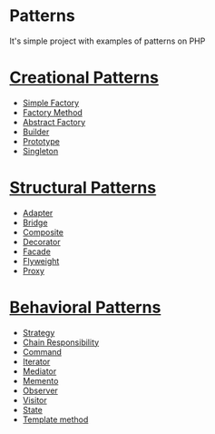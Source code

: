# Patterns
It's simple project with examples of patterns on PHP


[Creational Patterns](https://github.com/TzepART/patterns/blob/master/examplesPatterns/CreationalPatterns)
====================================================================================================================
- [Simple Factory](https://github.com/TzepART/patterns/blob/master/examplesPatterns/CreationalPatterns/simpleFactory.php)
- [Factory Method](https://github.com/TzepART/patterns/blob/master/examplesPatterns/CreationalPatterns/factoryMethod.php)
- [Abstract Factory](https://github.com/TzepART/patterns/blob/master/examplesPatterns/CreationalPatterns/abstractFactory.php)
- [Builder](https://github.com/TzepART/patterns/blob/master/examplesPatterns/CreationalPatterns/builder.php)
- [Prototype](https://github.com/TzepART/patterns/blob/master/examplesPatterns/CreationalPatterns/prototype.php)
- [Singleton](https://github.com/TzepART/patterns/blob/master/examplesPatterns/CreationalPatterns/singleton.php)


[Structural Patterns](https://github.com/TzepART/patterns/blob/master/examplesPatterns/StructuralPatterns)
=========================================================================================================
- [Adapter](https://github.com/TzepART/patterns/blob/master/examplesPatterns/StructuralPatterns/adapter.php)
- [Bridge](https://github.com/TzepART/patterns/blob/master/examplesPatterns/StructuralPatterns/bridge.php)
- [Composite](https://github.com/TzepART/patterns/blob/master/examplesPatterns/StructuralPatterns/composite.php)
- [Decorator](https://github.com/TzepART/patterns/blob/master/examplesPatterns/StructuralPatterns/decorator.php)
- [Facade](https://github.com/TzepART/patterns/blob/master/examplesPatterns/StructuralPatterns/facade.php)
- [Flyweight](https://github.com/TzepART/patterns/blob/master/examplesPatterns/StructuralPatterns/flyweight.php)
- [Proxy](https://github.com/TzepART/patterns/blob/master/examplesPatterns/StructuralPatterns/proxy.php)


[Behavioral Patterns](https://github.com/TzepART/patterns/blob/master/examplesPatterns/BehavioralPatterns)
=========================================================================================================
- [Strategy](https://github.com/TzepART/patterns/blob/master/examplesPatterns/BehavioralPatterns/strategy.php)
- [Chain Responsibility](https://github.com/TzepART/patterns/blob/master/examplesPatterns/BehavioralPatterns/chainResponsibility.php)
- [Command](https://github.com/TzepART/patterns/blob/master/examplesPatterns/BehavioralPatterns/command.php)
- [Iterator](https://github.com/TzepART/patterns/blob/master/examplesPatterns/BehavioralPatterns/iterator.php)
- [Mediator](https://github.com/TzepART/patterns/blob/master/examplesPatterns/BehavioralPatterns/mediator.php)
- [Memento](https://github.com/TzepART/patterns/blob/master/examplesPatterns/BehavioralPatterns/memento.php)
- [Observer](https://github.com/TzepART/patterns/blob/master/examplesPatterns/BehavioralPatterns/observer.php)
- [Visitor](https://github.com/TzepART/patterns/blob/master/examplesPatterns/BehavioralPatterns/visitor.php)
- [State](https://github.com/TzepART/patterns/blob/master/examplesPatterns/BehavioralPatterns/state.php)
- [Template method](https://github.com/TzepART/patterns/blob/master/examplesPatterns/BehavioralPatterns/templateMethod.php)
